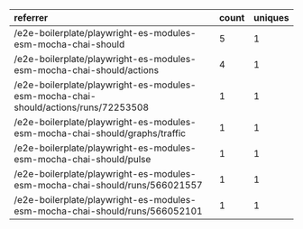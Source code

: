 | referrer                                                                           | count | uniques |
| :--------------------------------------------------------------------------------- | :---- | :------ |
| /e2e-boilerplate/playwright-es-modules-esm-mocha-chai-should                       | 5     | 1       |
| /e2e-boilerplate/playwright-es-modules-esm-mocha-chai-should/actions               | 4     | 1       |
| /e2e-boilerplate/playwright-es-modules-esm-mocha-chai-should/actions/runs/72253508 | 1     | 1       |
| /e2e-boilerplate/playwright-es-modules-esm-mocha-chai-should/graphs/traffic        | 1     | 1       |
| /e2e-boilerplate/playwright-es-modules-esm-mocha-chai-should/pulse                 | 1     | 1       |
| /e2e-boilerplate/playwright-es-modules-esm-mocha-chai-should/runs/566021557        | 1     | 1       |
| /e2e-boilerplate/playwright-es-modules-esm-mocha-chai-should/runs/566052101        | 1     | 1       |